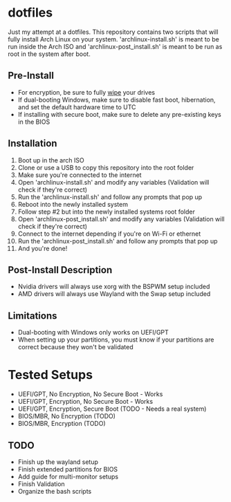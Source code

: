 # dotfiles
Just my attempt at a dotfiles. This repository contains two scripts that will fully install Arch Linux on your system. 'archlinux-install.sh' is meant to be run inside the Arch ISO and 'archlinux-post_install.sh' is meant to be run as root in the system after boot.

## Pre-Install
* For encryption, be sure to fully [wipe](https://wiki.archlinux.org/title/Dm-crypt/Drive_preparation#Generic_methods) your drives
* If dual-booting Windows, make sure to disable fast boot, hibernation, and set the default hardware time to UTC
* If installing with secure boot, make sure to delete any pre-existing keys in the BIOS

## Installation
1. Boot up in the arch ISO
2. Clone or use a USB to copy this repository into the root folder
3. Make sure you're connected to the internet
4. Open 'archlinux-install.sh' and modify any variables (Validation will check if they're correct)
5. Run the 'archlinux-install.sh' and follow any prompts that pop up
6. Reboot into the newly installed system
7. Follow step #2 but into the newly installed systems root folder
8. Open 'archlinux-post_install.sh' and modify any variables (Validation will check if they're correct)
9. Connect to the internet depending if you're on Wi-Fi or ethernet
10. Run the 'archlinux-post_install.sh' and follow any prompts that pop up
11. And you're done!

## Post-Install Description
* Nvidia drivers will always use xorg with the BSPWM setup included
* AMD drivers will always use Wayland with the Swap setup included

## Limitations
* Dual-booting with Windows only works on UEFI/GPT
* When setting up your partitions, you must know if your partitions are correct because they won't be validated

# Tested Setups
* UEFI/GPT, No Encryption, No Secure Boot - Works
* UEFI/GPT, Encryption, No Secure Boot - Works
* UEFI/GPT, Encryption, Secure Boot (TODO - Needs a real system)
* BIOS/MBR, No Encryption (TODO)
* BIOS/MBR, Encryption (TODO)

## TODO
* Finish up the wayland setup
* Finish extended partitions for BIOS
* Add guide for multi-monitor setups
* Finish Validation
* Organize the bash scripts